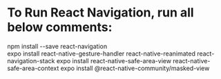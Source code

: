 # To Run React Navigation, run all below comments:

npm install --save react-navigation\
expo install react-native-gesture-handler react-native-reanimated react-navigation-stack
expo install react-native-safe-area-view react-native-safe-area-context
expo install @react-native-community/masked-view

